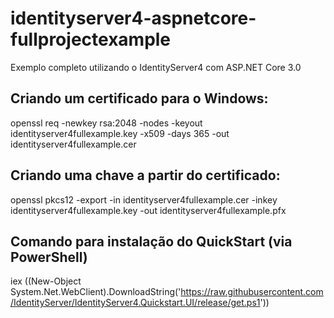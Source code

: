 # identityserver4-aspnetcore-fullprojectexample
Exemplo completo utilizando o IdentityServer4 com ASP.NET Core 3.0

## Criando um certificado para o Windows:
openssl req -newkey rsa:2048 -nodes -keyout identityserver4fullexample.key -x509 -days 365 -out identityserver4fullexample.cer

## Criando uma chave a partir do certificado:
openssl pkcs12 -export -in identityserver4fullexample.cer -inkey identityserver4fullexample.key -out identityserver4fullexample.pfx

## Comando para instalação do QuickStart (via PowerShell)
iex ((New-Object System.Net.WebClient).DownloadString('https://raw.githubusercontent.com/IdentityServer/IdentityServer4.Quickstart.UI/release/get.ps1'))
